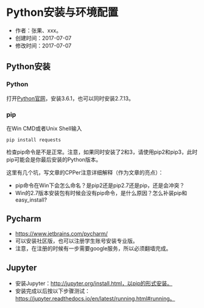 # Python安装与环境配置

<!--
本文以后作为开课的前置教程使用
-->

- 作者：张果、xxx。
- 创建时间：2017-07-07
- 修改时间：2017-07-07


## Python安装

### Python

打开[Python官网](https://www.jetbrains.com/pycharm/)，安装3.6.1，也可以同时安装2.7.13。

### pip

在Win CMD或者Unix Shell输入
```
pip install requests
```
检查pip命令是不是正常。注意，如果同时安装了2和3，请使用pip2和pip3，此时pip可能会是你最后安装的Python版本。

这里有几个坑，写文章的CPPer注意详细解释（作为文章的亮点）：
- pip命令在Win下会怎么命名？是pip2还是pip2.7还是pip，还是会冲突？
- Win的2.7版本安装包有时候会没有pip命令，是什么原因？怎么补装pip和easy_install?

## Pycharm
- https://www.jetbrains.com/pycharm/
- 可以安装社区版，也可以注册学生账号安装专业版。
- 注意，在注册的时候有一步需要google服务，所以必须翻墙完成。


## Jupyter
- 安装Jupyter：http://jupyter.org/install.html，以pip的形式安装。
- 安装完成以后按以下步骤测试：https://jupyter.readthedocs.io/en/latest/running.html#running。

